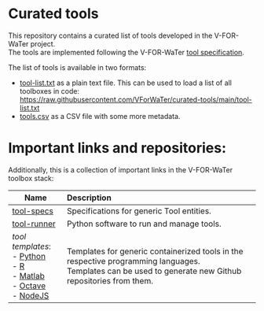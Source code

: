 # Curated tools

This repository contains a curated list of tools developed in the V-FOR-WaTer project.  
The tools are implemented following the V-FOR-WaTer [tool specification](https://vforwater.github.io/tool-specs/).

The list of tools is available in two formats: 

* [tool-list.txt](./tool-list.txt) as a plain text file. This can be used to load a list of all toolboxes in code: https://raw.githubusercontent.com/VForWaTer/curated-tools/main/tool-list.txt
* [tools.csv](./tools.csv) as a CSV file with some more metadata.

# Important links and repositories:

Additionally, this is a collection of important links in the V-FOR-WaTer toolbox stack:

  
| Name                                                            | Description |
|-----------------------------------------------------------------|:-------------|
| [tool-specs](https://vforwater.github.io/tool-specs/)           | Specifications for generic Tool entities.           |
| [tool-runner](https://github.com/hydrocode-de/tool-runner)      | Python software to run and manage tools.            |
| *tool templates*: <br /> - [Python](https://github.com/VForWaTer/tool_template_python) <br /> - [R](https://github.com/VForWaTer/tool_template_r) <br /> - [Matlab](https://github.com/VForWaTer/tool_template_matlab) <br /> - [Octave](https://github.com/VForWaTer/tool_template_octave) <br /> - [NodeJS](https://github.com/VForWaTer/tool_template_node)  | Templates for generic containerized tools in the respective programming languages. <br /> Templates can be used to generate new Github repositories from them.            |
